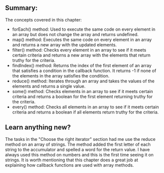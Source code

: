 ## Summary:
The concepts covered in this chapter:

* forEach() method: Used to execute the same code on every element in an array but does not change the array and returns undefined.
* map() method: Executes the same code on every element in an array and returns a new array with the updated elements.
* filter() method: Checks every element in an array to see if it meets certain criteria and returns a new array with the elements that return truthy for the criteria.
* findIndex() method: Returns the index of the first element of an array that satisfies a condition in the callback function. It returns -1 if none of the elements in the array satisfies the condition.
* reduce() method: Iterates through an array and takes the values of the elements and returns a single value.
* some() method: Checks elements in an array to see if it meets certain criteria and returns a boolean for the first element returning truthy for the criteria.
* every() method: Checks all elements in an array to see if it meets certain criteria and returns a boolean if all elements return truthy for the criteria.

## Learn anything new?
The tasks in the "Choose the right iterator" section had me use the reduce method on an array of strings. The method added the first letter of each string to the accumulator and spelled a word for the return value. I have always used this method on numbers and this is the first time seeing it on strings. It is worth mentioning that this chapter does a great job at explaining how callback functions are used with array methods.